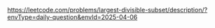 https://leetcode.com/problems/largest-divisible-subset/description/?envType=daily-question&envId=2025-04-06
